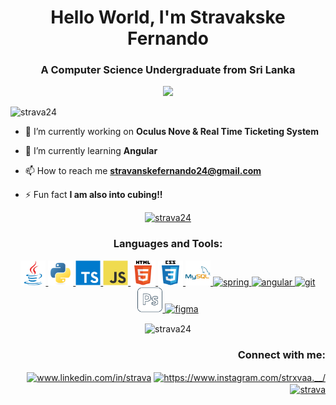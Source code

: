 <h1 align="center">Hello World, I'm Stravakske Fernando</h1>
<h3 align="center">A Computer Science Undergraduate from Sri Lanka</h3>

<div align="center">
  <img height="" src="https://images.rawpixel.com/image_social_landscape/cHJpdmF0ZS9sci9pbWFnZXMvd2Vic2l0ZS8yMDI0LTAyL3Jhd3BpeGVsb2ZmaWNlMTVfYV9taW5pbWFsX2FuZF9sZXNzX2RldGFpbF9pbGx1c3RyYXRpb25fb2ZfYV9sb19kOTgwNTI4Mi03NGVkLTQyZWEtYTNjMS0wOWU4MjgzN2EzYzZfMS5qcGc.jpg"  />
</div>

<p align="left"> <img src="https://komarev.com/ghpvc/?username=strava24&label=Profile%20views&color=0e75b6&style=flat" alt="strava24" /> </p>

- 🔭 I’m currently working on **Oculus Nove & Real Time Ticketing System**

- 🌱 I’m currently learning **Angular**

- 📫 How to reach me **stravanskefernando24@gmail.com**

- ⚡ Fun fact **I am also into cubing!!**

<p align="center"> <a href="https://github.com/ryo-ma/github-profile-trophy"><img src="https://github-profile-trophy.vercel.app/?username=strava24" alt="strava24" /></a> </p>

<h3 align="center">Languages and Tools:</h3>
<p align="center"> 
<a href="https://www.java.com" target="_blank" rel="noreferrer"> <img src="https://raw.githubusercontent.com/devicons/devicon/master/icons/java/java-original.svg" alt="java" width="40" height="40"/> </a>
<a href="https://www.python.org" target="_blank" rel="noreferrer"> <img src="https://raw.githubusercontent.com/devicons/devicon/master/icons/python/python-original.svg" alt="python" width="40" height="40"/> </a>
<a href="https://www.typescriptlang.org/" target="_blank" rel="noreferrer"> <img src="https://raw.githubusercontent.com/devicons/devicon/master/icons/typescript/typescript-original.svg" alt="typescript" width="40" height="40"/> </a> 
<a href="https://developer.mozilla.org/en-US/docs/Web/JavaScript" target="_blank" rel="noreferrer"> <img src="https://raw.githubusercontent.com/devicons/devicon/master/icons/javascript/javascript-original.svg" alt="javascript" width="40" height="40"/> </a> 
<a href="https://www.w3.org/html/" target="_blank" rel="noreferrer"> <img src="https://raw.githubusercontent.com/devicons/devicon/master/icons/html5/html5-original-wordmark.svg" alt="html5" width="40" height="40"/> </a>  
<a href="https://www.w3schools.com/css/" target="_blank" rel="noreferrer"> <img src="https://raw.githubusercontent.com/devicons/devicon/master/icons/css3/css3-original-wordmark.svg" alt="css3" width="40" height="40"/> </a> 
<a href="https://www.mysql.com/" target="_blank" rel="noreferrer"> <img src="https://raw.githubusercontent.com/devicons/devicon/master/icons/mysql/mysql-original-wordmark.svg" alt="mysql" width="40" height="40"/> </a> 
<a href="https://spring.io/" target="_blank" rel="noreferrer"> <img src="https://www.vectorlogo.zone/logos/springio/springio-icon.svg" alt="spring" width="40" height="40"/> </a> 
<a href="https://angular.io" target="_blank" rel="noreferrer"> <img src="https://angular.io/assets/images/logos/angular/angular.svg" alt="angular" width="40" height="40"/> </a> 
<a href="https://git-scm.com/" target="_blank" rel="noreferrer"> <img src="https://www.vectorlogo.zone/logos/git-scm/git-scm-icon.svg" alt="git" width="40" height="40"/> </a> 
<a href="https://www.photoshop.com/en" target="_blank" rel="noreferrer"> <img src="https://raw.githubusercontent.com/devicons/devicon/master/icons/photoshop/photoshop-line.svg" alt="photoshop" width="40" height="40"/> </a> 
<a href="https://www.figma.com/" target="_blank" rel="noreferrer"> <img src="https://www.vectorlogo.zone/logos/figma/figma-icon.svg" alt="figma" width="40" height="40"/> </a> 
</p>

<p align="center"><img align="center" src="https://github-readme-stats.vercel.app/api/top-langs?username=strava24&show_icons=true&locale=en&layout=compact" alt="strava24" /></p>
<h3 align="right">Connect with me:</h3>
<p align="right">
<a href="https://linkedin.com/in/www.linkedin.com/in/strava" target="blank"><img align="center" src="https://raw.githubusercontent.com/rahuldkjain/github-profile-readme-generator/master/src/images/icons/Social/linked-in-alt.svg" alt="www.linkedin.com/in/strava" height="30" width="40" /></a>
<a href="https://instagram.com/https://www.instagram.com/strxvaa.__/" target="blank"><img align="center" src="https://raw.githubusercontent.com/rahuldkjain/github-profile-readme-generator/master/src/images/icons/Social/instagram.svg" alt="https://www.instagram.com/strxvaa.__/" height="30" width="40" /></a>
<a href="https://www.leetcode.com/strava" target="blank"><img align="center" src="https://raw.githubusercontent.com/rahuldkjain/github-profile-readme-generator/master/src/images/icons/Social/leet-code.svg" alt="strava" height="30" width="40" /></a>
</p>


